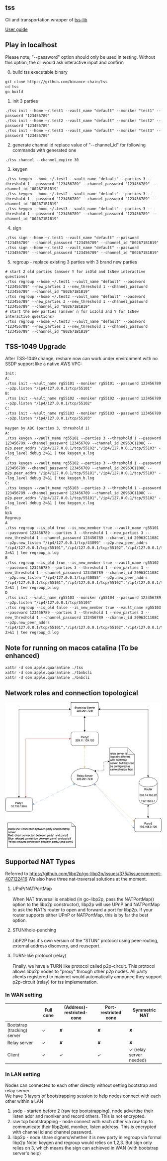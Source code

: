 tss
---

Cli and transportation wrapper of [tss-lib](https://github.com/binance-chain/tss-lib)

[User guide](doc/UserGuide.md)

## Play in localhost

Please note, "--password" option should only be used in testing. 
Without this option, the cli would ask interactive input and confirm

0. build tss executable binary
```
git clone https://github.com/binance-chain/tss
cd tss
go build
```

1. init 3 parties
```
./tss init --home ~/.test1 --vault_name "default" --moniker "test1" --password "123456789"
./tss init --home ~/.test2 --vault_name "default" --moniker "test2" --password "123456789"
./tss init --home ~/.test3 --vault_name "default" --moniker "test3" --password "123456789"
```

2. generate channel id
replace value of "--channel_id" for following commands with generated one
```
./tss channel --channel_expire 30
```

3. keygen 
```
./tss keygen --home ~/.test1 --vault_name "default" --parties 3 --threshold 1 --password "123456789" --channel_password "123456789" --channel_id "802671B1B19"
./tss keygen --home ~/.test2 --vault_name "default" --parties 3 --threshold 1 --password "123456789" --channel_password "123456789" --channel_id "802671B1B19"
./tss keygen --home ~/.test3 --vault_name "default" --parties 3 --threshold 1 --password "123456789" --channel_password "123456789" --channel_id "802671B1B19"
```

4. sign
```
./tss sign --home ~/.test1 --vault_name "default" --password "123456789" --channel_password "123456789" --channel_id "802671B1B19"
./tss sign --home ~/.test2 --vault_name "default" --password "123456789" --channel_password "123456789" --channel_id "802671B1B19"
```

5. regroup - replace existing 3 parties with 3 brand new parties
```
# start 2 old parties (answer Y for isOld and IsNew interactive questions)
./tss regroup --home ~/.test1 --vault_name "default" --password "123456789" --new_parties 3 --new_threshold 1 --channel_password "123456789" --channel_id "802671B1B19"
./tss regroup --home ~/.test2 --vault_name "default" --password "123456789" --new_parties 3 --new_threshold 1 --channel_password "123456789" --channel_id "802671B1B19"
# start the new parties (answer n for isIold and Y for IsNew interactive questions)
./tss regroup --home ~/.test3 --vault_name "default" --password "123456789" --new_parties 3 --new_threshold 1 --channel_password "123456789" --channel_id "802671B1B19"
```

## TSS-1049 Upgrade

After TSS-1049 change, reshare now can work under environment with no SSDP support like a native AWS VPC:

```
Init:
A:
./tss init --vault_name rg55101 --moniker rg55101 --password 123456789 --p2p.listen "/ip4/127.0.0.1/tcp/55101"
B:
./tss init --vault_name rg55102 --moniker rg55102 --password 123456789 --p2p.listen "/ip4/127.0.0.1/tcp/55102"
C:
./tss init --vault_name rg55103 --moniker rg55103 --password 123456789 --p2p.listen "/ip4/127.0.0.1/tcp/55103"

Keygen by ABC (parties 3, threshold 1)
A:
./tss keygen --vault_name rg55101 --parties 3 --threshold 1 --password 123456789 --channel_password 123456789 --channel_id 20963C1108C --p2p.peer_addrs "/ip4/127.0.0.1/tcp/55102","/ip4/127.0.0.1/tcp/55103" --log_level debug 2>&1 | tee keygen_a.log
B:
./tss keygen --vault_name rg55102 --parties 3 --threshold 1 --password 123456789 --channel_password 123456789 --channel_id 20963C1108C --p2p.peer_addrs "/ip4/127.0.0.1/tcp/55101","/ip4/127.0.0.1/tcp/55103" --log_level debug 2>&1 | tee keygen_b.log
C:
./tss keygen --vault_name rg55103 --parties 3 --threshold 1 --password 123456789 --channel_password 123456789 --channel_id 20963C1108C --p2p.peer_addrs "/ip4/127.0.0.1/tcp/55101","/ip4/127.0.0.1/tcp/55102" --log_level debug 2>&1 | tee keygen_c.log
D:
N/A
Regroup
A
./tss regroup --is_old true --is_new_member true --vault_name rg55101 --password 123456789 --parties 3 --threshold 1 --new_parties 3 --new_threshold 1 --channel_password 123456789 --channel_id 20963C1108C --p2p.new_listen "/ip4/127.0.0.1/tcp/43899" --p2p.new_peer_addrs "/ip4/127.0.0.1/tcp/55101","/ip4/127.0.0.1/tcp/55102","/ip4/127.0.0.1/tcp/40855","/ip4/127.0.0.1/tcp/55104" 2>&1 | tee regroup_a.log
B
./tss regroup --is_old true --is_new_member true --vault_name rg55102 --password 123456789 --parties 3 --threshold 1 --new_parties 3 --new_threshold 1 --channel_password 123456789 --channel_id 20963C1108C --p2p.new_listen "/ip4/127.0.0.1/tcp/40855" --p2p.new_peer_addrs "/ip4/127.0.0.1/tcp/55101","/ip4/127.0.0.1/tcp/55102","/ip4/127.0.0.1/tcp/43899","/ip4/127.0.0.1/tcp/55104" 2>&1 | tee regroup_b.log
D
./tss init --vault_name rg55103 --moniker rg55104 --password 123456789 --p2p.listen "/ip4/127.0.0.1/tcp/55104"
./tss regroup --is_old false --is_new_member true --vault_name rg55103 --password 123456789 --parties 3 --threshold 1 --new_parties 3 --new_threshold 1 --channel_password 123456789 --channel_id 20963C1108C --p2p.new_peer_addrs "/ip4/127.0.0.1/tcp/55101","/ip4/127.0.0.1/tcp/55102","/ip4/127.0.0.1/tcp/43899","/ip4/127.0.0.1/tcp/40855" 2>&1 | tee regroup_d.log
```

## Note for running on macos catalina (To be enhanced)
```
xattr -d com.apple.quarantine ./tss
xattr -d com.apple.quarantine ./tbnbcli
xattr -d com.apple.quarantine ./bnbcli
```

## Network roles and connection topological
![](network/tss.png)

## Supported NAT Types

Referred to https://github.com/libp2p/go-libp2p/issues/375#issuecomment-407122416 We also have three nat-traversal solutions at the moment.

1. UPnP/NATPortMap 
<br><br> When NAT traversal is enabled (in go-libp2p, pass the NATPortMap() option to the libp2p constructor), libp2p will use UPnP and NATPortMap to ask the NAT's router to open and forward a port for libp2p. If your router supports either UPnP or NATPortMap, this is by far the best option.

2. STUN/hole-punching
<br><br> LibP2P has it's own version of the "STUN" protocol using peer-routing, external address discovery, and reuseport.

3. TURN-like protocol (relay)
<br><br> Finally, we have a TURN like protocol called p2p-circuit. This protocol allows libp2p nodes to "proxy" through other p2p nodes. All party clients registered to mainnet would automatically announce they support p2p-circuit (relay) for tss implementation.



### In WAN setting

| | Full cone | (Address)-restricted-cone | Port-restricted cone	| Symmetric NAT |
| ------ | ------ | ------ | ------ | ------ |
|Bootstrap (tracking) server| ✓ | ✘ | ✘ | ✘ |
|Relay server| ✓ | ✘ | ✘ | ✘ |
|Client| ✓ | ✓ | ✓ | ✓ (relay server needed) |

### In LAN setting

Nodes can connected to each other directly without setting bootstrap and relay server.  
We have 3 layers of bootstrapping session to help nodes connect with each other within a LAN
1. ssdp - started before 2 (raw tcp bootstrapping), node advertise their listen addr and moniker and record others. This is not encrypted.
2. raw tcp bootstrapping - node connect with each other via raw tcp to communicate their libp2pid, moniker, listen address. This is encrypted with channel id and channel password.
3. libp2p - node share signers/whether it is new party in regroup via formal libp2p
Note: keygen and regroup would relies on 1,2,3. But sign only relies on 3, which means the sign can achieved in WAN (with bootstrap server's help)